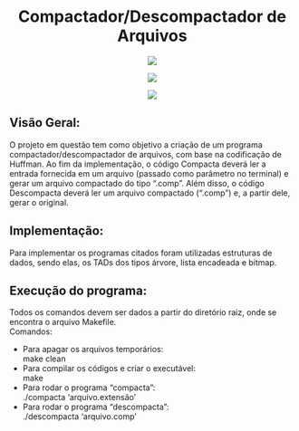 <h1 align="center"> Compactador/Descompactador de Arquivos </h1>
<p align="center">
<img src="http://img.shields.io/static/v1?label=VERSAO&message=v0.0.0&color=blue&style=for-the-badge"/>
</p>
<p align="center">
<img src="http://img.shields.io/static/v1?label=code_quality&message=C&color=res&style=for-the-badge"/>
</p>
<p align="center">
<img src="http://img.shields.io/static/v1?label=STATUS&message=CONCLUIDO&color=GREEN&style=for-the-badge"/>
</p>

## Visão Geral:
  O projeto em questão tem como objetivo a criação de um programa
compactador/descompactador de arquivos, com base na codificação de Huffman. Ao
fim da implementação, o código Compacta deverá ler a entrada fornecida em um
arquivo (passado como parâmetro no terminal) e gerar um arquivo compactado do
tipo “.comp”. Além disso, o código Descompacta deverá ler um arquivo compactado
(“.comp”) e, a partir dele, gerar o original.

## Implementação:
Para implementar os programas citados foram utilizadas estruturas de
dados, sendo elas, os TADs dos tipos árvore, lista encadeada e bitmap.


## Execução do programa:
Todos os comandos devem ser dados a partir do diretório raiz, onde se
encontra o arquivo Makefile. <br /> Comandos:
- Para apagar os arquivos temporários:<br />
 make clean
- Para compilar os códigos e criar o executável:<br />
 make
- Para rodar o programa “compacta”:<br />
 ./compacta ‘arquivo.extensão’
- Para rodar o programa “descompacta”:<br />
 ./descompacta ‘arquivo.comp’
